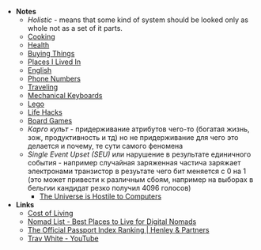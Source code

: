 - **Notes**	
	- *Holistic* - means that some kind of system should be looked only as whole not as a set of it parts.
	- [Cooking](Cooking.md)
	- [Health](Health/Health.md)
	- [Buying Things](Buying%20Things.md)
	- [Places I Lived In](Places%20I%20Lived%20In.md)
	- [English](English.md)
	- [Phone Numbers](Phone%20Numbers.md)
	- [Traveling](Traveling.md)
	- [Mechanical Keyboards](Life/Mechanical%20Keyboards.md)
	- [Lego](Life/Lego.md)
	- [Life Hacks](Life/Life%20Hacks.md)
	- [Board Games](Life/Board%20Games.md)
	- *Карго культ* - придерживание атрибутов чего-то (богатая жизнь, зож, продуктивность и тд) но не придерживание для чего это делается и почему, те сути самого феномена
	- *Single Event Upset (SEU)* или нарушение в результате единичного события - например случайная заряженная частича заряжает электронами транзистор в резуьтате чего бит меняется с 0 на 1 (это может привести к различным сбоям, например на выборах в бельгии кандидат резко получил 4096 голосов)
		- [The Universe is Hostile to Computers](https://www.youtube.com/watch?v=AaZ_RSt0KP8)
- **Links**
	- [Cost of Living](https://www.numbeo.com/cost-of-living/)
	- [Nomad List - Best Places to Live for Digital Nomads](https://nomadlist.com)
	- [The Official Passport Index Ranking | Henley & Partners](https://www.henleyglobal.com/passport-index/ranking)
	- [Trav White - YouTube](https://www.youtube.com/channel/UC6HEhd6eFIAmnwoi77hnNIw)